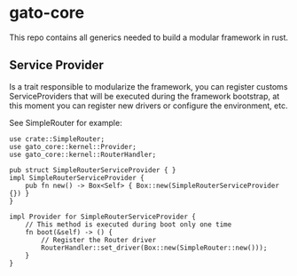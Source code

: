 # gato-core
This repo contains all generics needed to build a modular framework in rust.

## Service Provider
Is a trait responsible to modularize the framework, you can register customs ServiceProviders that will be
executed during the framework bootstrap, at this moment you can register new drivers or configure the environment, etc.

See SimpleRouter for example:
```
use crate::SimpleRouter;
use gato_core::kernel::Provider;
use gato_core::kernel::RouterHandler;

pub struct SimpleRouterServiceProvider { }
impl SimpleRouterServiceProvider {
    pub fn new() -> Box<Self> { Box::new(SimpleRouterServiceProvider {}) }
}

impl Provider for SimpleRouterServiceProvider {
    // This method is executed during boot only one time
    fn boot(&self) -> () {
        // Register the Router driver
        RouterHandler::set_driver(Box::new(SimpleRouter::new()));
    }
}
```
